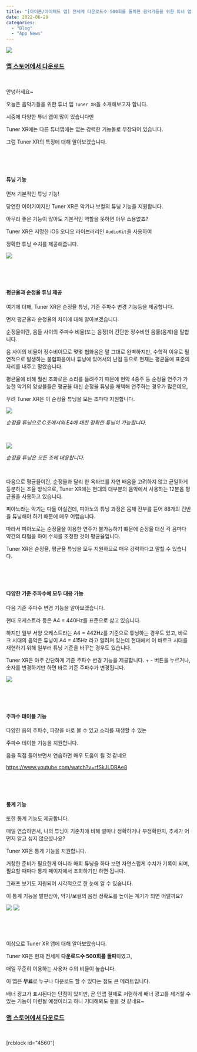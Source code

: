 ```yaml
---
title: "[아이폰/아이패드 앱] 전세계 다운로드수 500회를 돌파한 음악가들을 위한 튜너 앱 Tuner XR"
date: 2022-06-29
categories: 
  - "Blog"
  - "App News"
---
```


 ![](/assets/img/wp-content/uploads/2022/06/icon-TunerXR.png)

### [**앱 스토어에서 다운로드**](https://apps.apple.com/kr/app/tuner-xr/id1581803256)

 

안녕하세요~

오늘은 음악가들을 위한 튜너 앱 `Tuner XR`을 소개해보고자 합니다.

시중에 다양한 튜너 앱이 많이 있습니다만

Tuner XR에는 다른 튜너앱에는 없는 강력한 기능들로 무장되어 있습니다.

그럼 Tuner XR의 특징에 대해 알아보겠습니다.

 

 

#### **튜닝 기능**

먼저 기본적인 튜닝 기능!

당연한 이야기이지만 Tuner XR은 악기나 보컬의 튜닝 기능을 지원합니다.

아무리 좋은 기능이 많아도 기본적인 역할을 못하면 아무 소용없죠?

Tuner XR은 저명한 iOS 오디오 라이브러리인 `AudioKit`을 사용하여

정확한 튜닝 수치를 제공해줍니다.

 ![](/assets/img/wp-content/uploads/2022/06/IMG_8542.jpg)

 

 

#### **평균율과 순정율 튜닝 제공**

여기에 더해, Tuner XR은 순정율 튜닝, 기준 주파수 변경 기능등을 제공합니다.

먼저 평균율과 순정율의 차이에 대해 알아보겠습니다.

순정율이란, 음들 사이의 주파수 비율(또는 음정)이 간단한 정수비인 음률(음계)을 말합니다.

음 사이의 비율이 정수비이므로 몇몇 협화음은 말 그대로 완벽하지만, 수학적 이유로 필연적으로 발생하는 불협화음이나 튜닝에 있어서의 난점 등으로 현재는 평균율에 표준의 자리를 내주고 말았습니다.

평균율에 비해 훨씬 조화로운 소리를 들려주기 때문에 현악 4중주 등 순정율 연주가 가능한 악기의 앙상블들은 평균율 대신 순정율 튜닝을 채택해 연주하는 경우가 많은데요,

무려 Tuner XR은 이 순정율 튜닝을 모든 조마다 지원합니다.

 ![](/assets/img/wp-content/uploads/2022/06/IMG_8544.jpg)

_순정율 튜닝으로 C조에서의 E4에 대한 정확한 튜닝이 가능합니다._

 

 ![](/assets/img/wp-content/uploads/2022/06/IMG_8545.jpg)

_순정율 튜닝은 모든 조에 대응합니다._

 

다음으로 평균율이란, 순정율과 달리 한 옥타브를 자연 배음을 고려하지 않고 균일하게 등분하는 조율 방식으로, Tuner XR에는 현대의 대부분의 음악에서 사용하는 12분음 평균율을 사용하고 있습니다.

피아노라는 악기는 다들 아실건데, 피아노의 튜닝 과정은 몸체 전부를 뜯어 88개의 건반을 튜닝해야 하기 때문에 매우 어렵습니다.

따라서 피아노로는 순정율을 이용한 연주가 불가능하기 떄문에 순정율 대신 각 음마다 약간의 타협을 하여 수치를 조정한 것이 평균율입니다.

Tuner XR은 순정율, 평균율 튜닝을 모두 지원하므로 매우 강력하다고 말할 수 있습니다.

 

 

#### **다양한 기준 주파수에 모두 대응 가능**

다음 기준 주파수 변경 기능을 알아보겠습니다.

현대 오케스트라 등은 A4 = 440Hz를 표준으로 삼고 있습니다.

하지만 일부 서양 오케스트라는 A4 = 442Hz를 기준으로 튜닝하는 경우도 있고, 바로크 시대의 음악은 튜닝이 A4 = 415Hz 라고 알려져 있는데 현대에서 이 바로크 시대를 재현하기 위해 일부러 튜닝 기준을 바꾸는 경우도 있습니다.

Tuner XR은 아주 간단하게 기준 주파수 변경 기능을 제공합니다. + - 버튼을 누르거나, 숫자를 변경하기만 하면 바로 기준 주파수가 변경됩니다.

 ![](/assets/img/wp-content/uploads/2022/06/IMG_8543.jpg)

 

 

#### **주파수 테이블 기능**

다양한 음의 주파수, 파장을 바로 볼 수 있고 소리를 재생할 수 있는

주파수 테이블 기능을 지원합니다.

음을 직접 들어보면서 연습하면 매우 도움이 될 것 같네요

https://www.youtube.com/watch?v=rfSkJLDRAe8

 

 

#### **통계 기능**

또한 통계 기능도 제공합니다.

매일 연습하면서, 나의 튜닝이 기준치에 비해 얼마나 정확하거나 부정확한지, 추세가 어떤지 알고 싶지 않으셨나요?

Tuner XR은 통계 기능을 지원합니다.

거창한 준비가 필요한게 아니라 매회 튜닝을 하다 보면 자연스럽게 수치가 기록이 되며, 필요할 때마다 통계 페이지에서 조회하기만 하면 됩니다.

그래프 보기도 지원되어 시각적으로 한 눈에 알 수 있습니다.

이 통계 기능을 발판삼아, 악기/보컬의 음정 정확도를 높이는 계기가 되면 어떨까요?

 ![](/assets/img/wp-content/uploads/2022/06/IMG_8547.jpg)  ![](/assets/img/wp-content/uploads/2022/06/IMG_8548.jpg)

 

 

이상으로 Tuner XR 앱에 대해 알아보았습니다.

Tuner XR은 현재 전세계 **다운로드수 500회를 돌파**하였고,

매일 꾸준히 이용하는 사용자 수의 비율이 높습니다.

이 앱은 **무료**로 누구나 다운로드 할 수 있다는 점도 큰 메리트입니다.

배너 광고가 표시된다는 단점이 있지만, 곧 인앱 결제로 저렴하게 배너 광고를 제거할 수 있는 기능이 마련될 예정이라고 하니 기대해봐도 좋을 것 같네요~

### [**앱 스토어에서 다운로드**](https://apps.apple.com/kr/app/tuner-xr/id1581803256)

 

\[rcblock id="4560"\]
